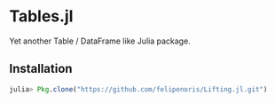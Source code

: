 # Tables.jl
Yet another Table / DataFrame like Julia package.
## Installation

```julia
julia> Pkg.clone("https://github.com/felipenoris/Lifting.jl.git")
```
